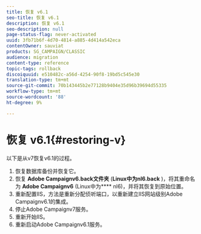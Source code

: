 ```yaml
---
title: 恢复 v6.1
seo-title: 恢复 v6.1
description: 恢复 v6.1
seo-description: null
page-status-flag: never-activated
uuid: 3fb71b6f-4d70-4814-a885-4d414a542eca
contentOwner: sauviat
products: SG_CAMPAIGN/CLASSIC
audience: migration
content-type: reference
topic-tags: rollback
discoiquuid: e510482c-a56d-4254-90f8-19bd5c545e30
translation-type: tm+mt
source-git-commit: 70b143445b2e77128b9404e35d96b39694d55335
workflow-type: tm+mt
source-wordcount: '88'
ht-degree: 9%

---
```



# 恢复 v6.1{#restoring-v}

以下是从v7恢复v6.1的过程。

1. 恢复数据库备份并恢复它。
1. 恢复 **Adobe Campaignv6.back文件夹** (**Linux中为nl6.back** )，将其重命名为 **Adobe Campaignv6** (Linux中为&#x200B;**** nl6)，并将其恢复到原始位置。
1. 重新配置IIS，方法是重新分配侦听端口，以重新建立IIS网站级别Adobe Campaignv6.1的集成。
1. 停止Adobe Campaignv7服务。
1. 重新开始IIS。
1. 重新启动Adobe Campaignv6.1服务。

